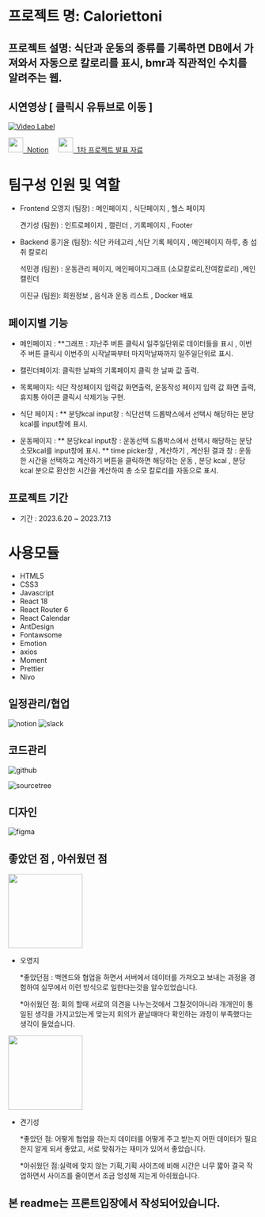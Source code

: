 # 프로젝트 명: Caloriettoni

## 프로젝트 설명: 식단과 운동의 종류를 기록하면 DB에서 가져와서 자동으로 칼로리를 표시, bmr과 직관적인 수치를 알려주는 웹.

## 시연영상 [ 클릭시 유튜브로 이동 ]

[![Video Label](http://img.youtube.com/vi/XF45w1zoDZ0/0.jpg)](https://youtu.be/XF45w1zoDZ0)

<a target="_blank" href="https://www.notion.so/Caloriettoni-fce8b9d30824476c9c3ba6fd9c3762f2" ><img height="30" width="30" src="https://cdn.jsdelivr.net/npm/simple-icons@v9/icons/notion.svg" />  Notion</a>
    
<a target="_blank" href="https://www.canva.com/design/DAFoM1L8prQ/VNYqpZiXMZhPLeCvH3V-Ug/view?utm_content=DAFoM1L8prQ&utm_campaign=designshare&utm_medium=link&utm_source=publishsharelink" ><img height="30" width="30" src="https://cdn.jsdelivr.net/npm/simple-icons@v9/icons/canva.svg" />  1차 프로젝트 발표 자료</a>

# 팀구성 인원 및 역할

- Frontend
  오영지 (팀장) : 메인페이지 , 식단페이지 , 헬스 페이지

  견기성 (팀원) : 인트로페이지 , 캘린더 , 기록페이지 , Footer

- Backend
  홍기윤 (팀장): 식단 카테고리 ,식단 기록 페이지 , 메인페이지 하루, 총 섭취 칼로리

  석민경 (팀원)
  : 운동관리 페이지, 메인페이지그래프 (소모칼로리,잔여칼로리) ,메인캘린더

  이진규 (팀원): 회원정보 , 음식과 운동 리스트 , Docker 배포

## 페이지별 기능

- 메인페이지 :
  \*\*그래프 :
  지난주 버튼 클릭시 일주일단위로 데이터들을 표시 , 이번주 버튼 클릭시 이번주의 시작날짜부터 마지막날짜까지 일주일단위로 표시.

- 캘린더페이지:
  클릭한 날짜의 기록페이지 클릭 한 날짜 값 출력.

- 목록페이지:
  식단 작성페이지 입력값 화면출력, 운동작성 페이지 입력 값 화면 출력,
  휴지통 아이콘 클릭시 삭제기능 구현.

- 식단 페이지 :
  \*\* 분당kcal input창 : 식단선택 드롭박스에서 선택시 해당하는 분당kcal를 input창에 표시.

- 운동페이지 :
  ** 분당kcal input창 : 운동선택 드롭박스에서 선택시 해당하는 분당소모kcal를 input창에 표시.
  ** time picker창 , 계산하기 , 계산된 결과 창 : 운동한 시간을 선택하고 계산하기 버튼을 클릭하면 해당하는 운동 , 분당 kcal , 분당 kcal
  분으로 환산한 시간을 계산하여 총 소모 칼로리를 자동으로 표시.

## 프로젝트 기간

- 기간 : 2023.6.20 ~ 2023.7.13

# 사용모듈

- HTML5
- CSS3
- Javascript
- React 18
- React Router 6
- React Calendar
- AntDesign
- Fontawsome
- Emotion
- axios
- Moment
- Prettier
- Nivo

## 일정관리/협업

![notion](https://img.shields.io/badge/notion-000000.svg?style=for-the-badge&logo=notion&logoColor=white&logoWidth=20)
![slack](https://img.shields.io/badge/slack-4A154B.svg?style=for-the-badge&logo=slack&logoColor=white&logoWidth=20)

## 코드관리

![github](https://img.shields.io/badge/github-181717.svg?style=for-the-badge&logo=github&logoColor=white&logoWidth=20)

![sourcetree](https://img.shields.io/badge/sourcetree-0052CC.svg?style=for-the-badge&logo=sourcetree&logoColor=white&logoWidth=20)

## 디자인

![figma](https://img.shields.io/badge/figma-F24E1E.svg?style=for-the-badge&logo=figma&logoColor=white)

## 좋았던 점 , 아쉬웠던 점

<a><img src="./public/images/오.png" width ="150px" height="150px"/></a>

- 오영지

  \*좋았던점 : 백엔드와 협업을 하면서 서버에서 데이터를 가져오고 보내는 과정을 경험하여 실무에서 이런 방식으로 일한다는것을 알수있었습니다.

  \*아쉬웠던 점: 회의 할때 서로의 의견을 나누는것에서 그칠것이아니라 개개인이 통일된 생각을 가지고있는게 맞는지 회의가 끝날때마다 확인하는 과정이 부족했다는 생각이 들었습니다.

<a><img src="./public/images/견.png" width ="150px" height="150px" /></a>

- 견기성

  \*좋았던 점: 어떻게 협업을 하는지 데이터를 어떻게 주고 받는지 어떤 데이터가 필요한지 알게 되서 좋았고, 서로 맞춰가는 재미가 있어서 좋았습니다.

  \*아쉬웠던 점:실력에 맞지 않는 기획,기획 사이즈에 비해 시간은 너무 짧아 결국 작업하면서 사이즈를 줄이면서 조금 엉성해 지는게 아쉬웠습니다.

## 본 readme는 프론트입장에서 작성되어있습니다.
